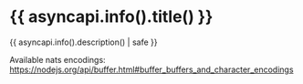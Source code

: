 # {{ asyncapi.info().title() }}

{{ asyncapi.info().description() | safe }}



Available nats encodings:
https://nodejs.org/api/buffer.html#buffer_buffers_and_character_encodings
